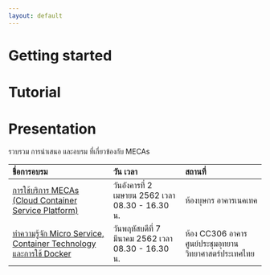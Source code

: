 ```yaml
---
layout: default
---
```

# Getting started

# Tutorial

# Presentation
รวบรวม การนำเสนอ และอบรม ที่เกี่ยวข้องกับ MECAs

| ชื่อการอบรม        | วัน เวลา         | สถานที่ |
|:-------------|:------------------|:------|
| [การใช้บริการ MECAs (Cloud Container Service Platform)](https://docs.google.com/presentation/d/1gut097axnNDO1wKEDjZ0nvKVazLLTjTM-kLWUmDrYpI/edit?usp=sharing)           | วันอังคารที่ 2 เมษายน 2562 เวลา 08.30 - 16.30 น.  |  ห้องบุษกร อาคารเนคเทค  |
| [ทำความรู้จัก Micro Service, Container Technology และการใช้ Docker](https://docs.google.com/presentation/d/1aih1gE2bQfVCKftWStA54t-lNisWT-fj9UyEYv6iC9w/edit?usp=sharing) | วันพฤหัสบดีที่ 7 มีนาคม 2562 เวลา 08.30 - 16.30 น.  |  ห้อง CC306 อาคารศูนย์ประชุมอุทยานวิทยาศาสตร์ประเทศไทย  |
